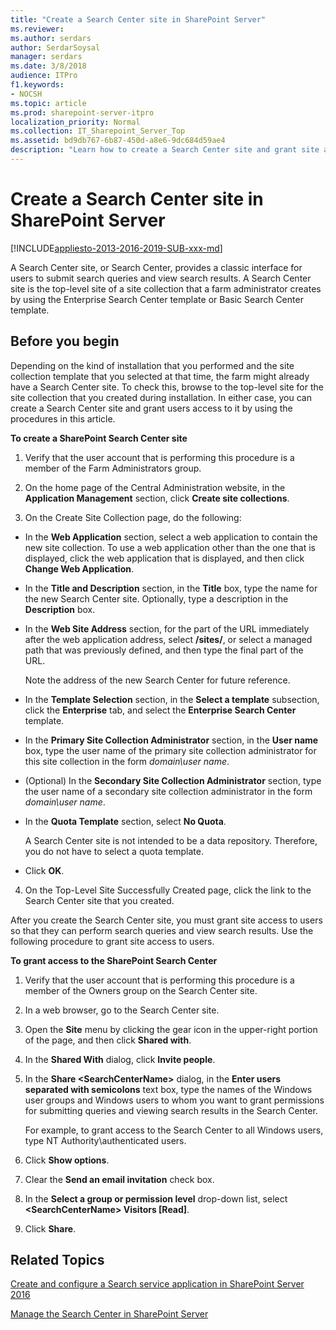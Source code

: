 ```yaml
---
title: "Create a Search Center site in SharePoint Server"
ms.reviewer: 
ms.author: serdars
author: SerdarSoysal
manager: serdars
ms.date: 3/8/2018
audience: ITPro
f1.keywords:
- NOCSH
ms.topic: article
ms.prod: sharepoint-server-itpro
localization_priority: Normal
ms.collection: IT_Sharepoint_Server_Top
ms.assetid: bd9db767-6b87-450d-a8e6-9dc684d59ae4
description: "Learn how to create a Search Center site and grant site access to users in SharePoint Server."
---
```


# Create a Search Center site in SharePoint Server

[!INCLUDE[appliesto-2013-2016-2019-SUB-xxx-md](../includes/appliesto-2013-2016-2019-SUB-xxx-md.md)]
  
A Search Center site, or Search Center, provides a classic interface for users to submit search queries and view search results. A Search Center site is the top-level site of a site collection that a farm administrator creates by using the Enterprise Search Center template or Basic Search Center template.
  
## Before you begin
<a name="begin"> </a>

Depending on the kind of installation that you performed and the site collection template that you selected at that time, the farm might already have a Search Center site. To check this, browse to the top-level site for the site collection that you created during installation. In either case, you can create a Search Center site and grant users access to it by using the procedures in this article.
  

    

<a name="begin"> </a>

 **To create a SharePoint Search Center site**
  
1. Verify that the user account that is performing this procedure is a member of the Farm Administrators group.
    
2. On the home page of the Central Administration website, in the **Application Management** section, click **Create site collections**.
    
3. On the Create Site Collection page, do the following:
    
  - In the **Web Application** section, select a web application to contain the new site collection. To use a web application other than the one that is displayed, click the web application that is displayed, and then click **Change Web Application**.
    
  - In the **Title and Description** section, in the **Title** box, type the name for the new Search Center site. Optionally, type a description in the **Description** box. 
    
  - In the **Web Site Address** section, for the part of the URL immediately after the web application address, select **/sites/**, or select a managed path that was previously defined, and then type the final part of the URL.
    
    Note the address of the new Search Center for future reference.
    
  - In the **Template Selection** section, in the **Select a template** subsection, click the **Enterprise** tab, and select the **Enterprise Search Center** template. 
    
  - In the **Primary Site Collection Administrator** section, in the **User name** box, type the user name of the primary site collection administrator for this site collection in the form  _domain\user name_.
    
  - (Optional) In the **Secondary Site Collection Administrator** section, type the user name of a secondary site collection administrator in the form  _domain\user name_.
    
  - In the **Quota Template** section, select **No Quota**.
    
    A Search Center site is not intended to be a data repository. Therefore, you do not have to select a quota template.
    
  - Click **OK**.
    
4. On the Top-Level Site Successfully Created page, click the link to the Search Center site that you created.
    
After you create the Search Center site, you must grant site access to users so that they can perform search queries and view search results. Use the following procedure to grant site access to users.
  
 **To grant access to the SharePoint Search Center**
  
1. Verify that the user account that is performing this procedure is a member of the Owners group on the Search Center site.
    
2. In a web browser, go to the Search Center site.
    
3. Open the **Site** menu by clicking the gear icon in the upper-right portion of the page, and then click **Shared with**.
    
4. In the **Shared With** dialog, click **Invite people**.
    
5. In the **Share \<SearchCenterName\>** dialog, in the **Enter users separated with semicolons** text box, type the names of the Windows user groups and Windows users to whom you want to grant permissions for submitting queries and viewing search results in the Search Center. 
    
    For example, to grant access to the Search Center to all Windows users, type NT Authority\authenticated users.
    
6. Click **Show options**.
    
7. Clear the **Send an email invitation** check box. 
    
8. In the **Select a group or permission level** drop-down list, select **\<SearchCenterName\> Visitors [Read]**.
    
9. Click **Share**.
    
## Related Topics
<a name="begin"> </a>

[Create and configure a Search service application in SharePoint Server 2016](create-and-configure-a-search-service-application.md)
  
[Manage the Search Center in SharePoint Server](manage-the-search-center-in-sharepoint-server.md)
  


